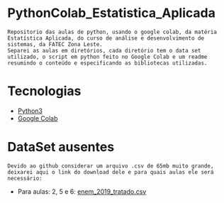 # PythonColab_Estatistica_Aplicada
`Repositorio das aulas de python, usando o google colab, da matéria Estatística Aplicada, do curso de análise e desenvolvimento de sistemas, da FATEC Zona Leste.`<br>
`Separei as aulas em diretórios, cada diretório tem o data set utilizado, o script em python feito no Google Colab e um readme resumindo o conteúdo e especificando as bibliotecas utilizadas.`

# Tecnologias
- [Python3](python.org)
- [Google Colab](https://colab.research.google.com)

# DataSet ausentes
`Devido ao github considerar um arquivo .csv de 65mb muito grande, deixarei aqui o link do download dele e para quais aulas ele será necessário: `

- Para aulas: 2, 5 e 6: 
  [enem_2019_tratado.csv](https://drive.google.com/drive/folders/1QNu5C7-UocAZ1Zh6A62qazOV_eXJbkYG?usp=drive_link)
